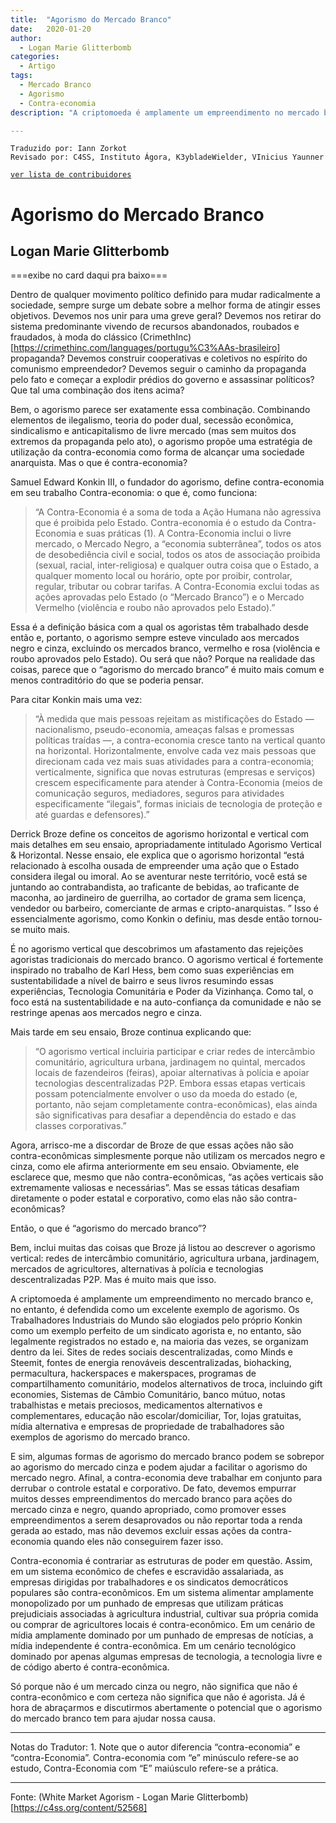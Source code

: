 ```yaml
---
title:  "Agorismo do Mercado Branco"
date:   2020-01-20
author:
  - Logan Marie Glitterbomb
categories:
  - Artigo
tags:
  - Mercado Branco  
  - Agorismo
  - Contra-economia
description: "A criptomoeda é amplamente um empreendimento no mercado branco e, no entanto, é defendida como um excelente exemplo de agorismo. Os Trabalhadores Industriais do Mundo são elogiados pelo próprio Konkin como um exemplo perfeito de um sindicato agorista e, no entanto, são legalmente registrados no estado e, na maioria das vezes, se organizam dentro da lei. Sites de redes sociais descentralizadas, como Minds e Steemit, fontes de energia renováveis descentralizadas, biohacking, permacultura, hackerspaces e makerspaces, programas de compartilhamento comunitário, modelos alternativos de troca, incluindo gift economies, Sistemas de Câmbio Comunitário, banco mútuo, notas trabalhistas e metais preciosos, medicamentos alternativos e complementares, educação não escolar/domiciliar, Tor, lojas gratuitas, mídia alternativa e empresas de propriedade de trabalhadores são exemplos de agorismo do mercado branco."

---
```


```
Traduzido por: Iann Zorkot
Revisado por: C4SS, Instituto Ágora, K3ybladeWielder, VInicius Yaunner
```
[```ver lista de contribuidores```](/about/#contribuidores)

# Agorismo do Mercado Branco

## Logan Marie Glitterbomb

===exibe no card daqui pra baixo===

Dentro de qualquer movimento político definido para mudar radicalmente a sociedade, sempre surge um debate sobre a melhor forma de atingir esses objetivos. Devemos nos unir para uma greve geral? Devemos nos retirar do sistema predominante vivendo de recursos abandonados, roubados e fraudados, à moda do clássico (CrimethInc)[https://crimethinc.com/languages/portugu%C3%AAs-brasileiro] propaganda? Devemos construir cooperativas e coletivos no espírito do comunismo empreendedor? Devemos seguir o caminho da propaganda pelo fato e começar a explodir prédios do governo e assassinar políticos? Que tal uma combinação dos itens acima?

Bem, o agorismo parece ser exatamente essa combinação. Combinando elementos de ilegalismo, teoria do poder dual, secessão econômica, sindicalismo e anticapitalismo de livre mercado (mas sem muitos dos extremos da propaganda pelo ato), o agorismo propõe uma estratégia de utilização da contra-economia como forma de alcançar uma sociedade anarquista. Mas o que é contra-economia?

Samuel Edward Konkin III, o fundador do agorismo, define contra-economia em seu trabalho Contra-economia: o que é, como funciona:

> “A Contra-Economia é a soma de toda a Ação Humana não agressiva que é proibida pelo Estado. Contra-economia é o estudo da Contra-Economia e suas práticas (1). A Contra-Economia inclui o livre mercado, o Mercado Negro, a “economia subterrânea”, todos os atos de desobediência civil e social, todos os atos de associação proibida (sexual, racial, inter-religiosa) e qualquer outra coisa que o Estado, a qualquer momento local ou horário, opte por proibir, controlar, regular, tributar ou cobrar tarifas. A Contra-Economia exclui todas as ações aprovadas pelo Estado (o “Mercado Branco”) e o Mercado Vermelho (violência e roubo não aprovados pelo Estado).”

Essa é a definição básica com a qual os agoristas têm trabalhado desde então e, portanto, o agorismo sempre esteve vinculado aos mercados negro e cinza, excluindo os mercados branco, vermelho e rosa (violência e roubo aprovados pelo Estado). Ou será que não? Porque na realidade das coisas, parece que o “agorismo do mercado branco” é muito mais comum e menos contraditório do que se poderia pensar.

Para citar Konkin mais uma vez:

> “À medida que mais pessoas rejeitam as mistificações do Estado — nacionalismo, pseudo-economia, ameaças falsas e promessas políticas traídas —, a contra-economia cresce tanto na vertical quanto na horizontal. Horizontalmente, envolve cada vez mais pessoas que direcionam cada vez mais suas atividades para a contra-economia; verticalmente, significa que novas estruturas (empresas e serviços) crescem especificamente para atender à Contra-Economia (meios de comunicação seguros, mediadores, seguros para atividades especificamente “ilegais”, formas iniciais de tecnologia de proteção e até guardas e defensores).”

Derrick Broze define os conceitos de agorismo horizontal e vertical com mais detalhes em seu ensaio, apropriadamente intitulado Agorismo Vertical & Horizontal. Nesse ensaio, ele explica que o agorismo horizontal “está relacionado à escolha ousada de empreender uma ação que o Estado considera ilegal ou imoral. Ao se aventurar neste território, você está se juntando ao contrabandista, ao traficante de bebidas, ao traficante de maconha, ao jardineiro de guerrilha, ao cortador de grama sem licença, vendedor ou barbeiro, comerciante de armas e cripto-anarquistas. ” Isso é essencialmente agorismo, como Konkin o definiu, mas desde então tornou-se muito mais.

É no agorismo vertical que descobrimos um afastamento das rejeições agoristas tradicionais do mercado branco. O agorismo vertical é fortemente inspirado no trabalho de Karl Hess, bem como suas experiências em sustentabilidade a nível de bairro e seus livros resumindo essas experiências, Tecnologia Comunitária e Poder da Vizinhança. Como tal, o foco está na sustentabilidade e na auto-confiança da comunidade e não se restringe apenas aos mercados negro e cinza.

Mais tarde em seu ensaio, Broze continua explicando que:

> “O agorismo vertical incluiria participar e criar redes de intercâmbio comunitário, agricultura urbana, jardinagem no quintal, mercados locais de fazendeiros (feiras), apoiar alternativas à polícia e apoiar tecnologias descentralizadas P2P. Embora essas etapas verticais possam potencialmente envolver o uso da moeda do estado (e, portanto, não sejam completamente contra-econômicas), elas ainda são significativas para desafiar a dependência do estado e das classes corporativas.”

Agora, arrisco-me a discordar de Broze de que essas ações não são contra-econômicas simplesmente porque não utilizam os mercados negro e cinza, como ele afirma anteriormente em seu ensaio. Obviamente, ele esclarece que, mesmo que não contra-econômicas, “as ações verticais são extremamente valiosas e necessárias”. Mas se essas táticas desafiam diretamente o poder estatal e corporativo, como elas não são contra-econômicas?

Então, o que é “agorismo do mercado branco”?

Bem, inclui muitas das coisas que Broze já listou ao descrever o agorismo vertical: redes de intercâmbio comunitário, agricultura urbana, jardinagem, mercados de agricultores, alternativas à polícia e tecnologias descentralizadas P2P. Mas é muito mais que isso.

A criptomoeda é amplamente um empreendimento no mercado branco e, no entanto, é defendida como um excelente exemplo de agorismo. Os Trabalhadores Industriais do Mundo são elogiados pelo próprio Konkin como um exemplo perfeito de um sindicato agorista e, no entanto, são legalmente registrados no estado e, na maioria das vezes, se organizam dentro da lei. Sites de redes sociais descentralizadas, como Minds e Steemit, fontes de energia renováveis descentralizadas, biohacking, permacultura, hackerspaces e makerspaces, programas de compartilhamento comunitário, modelos alternativos de troca, incluindo gift economies, Sistemas de Câmbio Comunitário, banco mútuo, notas trabalhistas e metais preciosos, medicamentos alternativos e complementares, educação não escolar/domiciliar, Tor, lojas gratuitas, mídia alternativa e empresas de propriedade de trabalhadores são exemplos de agorismo do mercado branco.

E sim, algumas formas de agorismo do mercado branco podem se sobrepor ao agorismo do mercado cinza e podem ajudar a facilitar o agorismo do mercado negro. Afinal, a contra-economia deve trabalhar em conjunto para derrubar o controle estatal e corporativo. De fato, devemos empurrar muitos desses empreendimentos do mercado branco para ações do mercado cinza e negro, quando apropriado, como promover esses empreendimentos a serem desaprovados ou não reportar toda a renda gerada ao estado, mas não devemos excluir essas ações da contra-economia quando eles não conseguirem fazer isso.

Contra-economia é contrariar as estruturas de poder em questão. Assim, em um sistema econômico de chefes e escravidão assalariada, as empresas dirigidas por trabalhadores e os sindicatos democráticos populares são contra-econômicos. Em um sistema alimentar amplamente monopolizado por um punhado de empresas que utilizam práticas prejudiciais associadas à agricultura industrial, cultivar sua própria comida ou comprar de agricultores locais é contra-econômico. Em um cenário de mídia amplamente dominado por um punhado de empresas de notícias, a mídia independente é contra-econômica. Em um cenário tecnológico dominado por apenas algumas empresas de tecnologia, a tecnologia livre e de código aberto é contra-econômica.

Só porque não é um mercado cinza ou negro, não significa que não é contra-econômico e com certeza não significa que não é agorista. Já é hora de abraçarmos e discutirmos abertamente o potencial que o agorismo do mercado branco tem para ajudar nossa causa.

---
Notas do Tradutor: 1. Note que o autor diferencia “contra-economia” e “contra-Economia”. Contra-economia com “e” minúsculo refere-se ao estudo, Contra-Economia com “E” maiúsculo refere-se a prática.

---
Fonte: (White Market Agorism - Logan Marie Glitterbomb)[https://c4ss.org/content/52568]